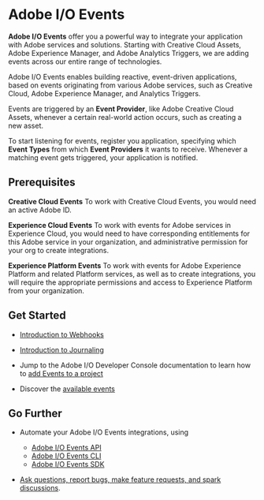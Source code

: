 # Adobe I/O Events

**Adobe I/O Events** offer you a powerful way to integrate your application with Adobe services and solutions. Starting with Creative Cloud Assets, Adobe Experience Manager, and Adobe Analytics Triggers, we are adding events across our entire range of technologies.

Adobe I/O Events enables building reactive, event-driven applications, based on events originating from various Adobe services, such as Creative Cloud, Adobe Experience Manager, and Analytics Triggers.

Events are triggered by an **Event Provider**, like Adobe Creative Cloud Assets, whenever a certain real-world action occurs, such as creating a new asset.

To start listening for events, register you application, specifying which **Event Types** from which **Event Providers** it wants to receive.
Whenever a matching event gets triggered, your application is notified.

## Prerequisites

**Creative Cloud Events**
To work with Creative Cloud Events, you would need an active Adobe ID.

**Experience Cloud Events**
To work with events for Adobe services in Experience Cloud, you would need to have corresponding entitlements for this Adobe service in your organization, and administrative permission for your org to create integrations.

**Experience Platform Events**
To work with events for Adobe Experience Platform and related Platform services, as well as to create integrations, you will require the appropriate permissions and access to Experience Platform from your organization.

## Get Started
- [Introduction to Webhooks](intro/webhooks.md)
- [Introduction to Journaling](intro/journaling.md)   
   
- Jump to the Adobe I/O Developer Console documentation to learn how to [add Events to a project](https://www.adobe.io/apis/experienceplatform/console/docs.html#!AdobeDocs/adobeio-console/master/services-add-event.md) 
- Discover the [available events](using/using.md)

## Go Further
- Automate your Adobe I/O Events integrations, using 
  * [Adobe I/O Events API](api/api.md)  
  * [Adobe I/O Events CLI](cli/cli.md) 
  * [Adobe I/O Events SDK](sdk/sdk.md) 

- [Ask questions, report bugs, make feature requests, and spark discussions](support/support.md).

